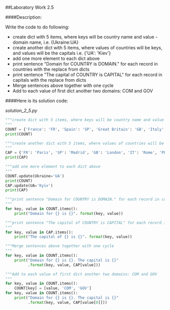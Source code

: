 ##Laboratory Work 2.5

####Description:

Write the code to do following:

- create dict with 5 items, where keys will be country name and value - domain name, i.e. {Ukraine:UA}
- create another dict with 5 items, where values of countries will be keys, and values will be the capitals i.e. {'UA': 'Kiev'}
- add one more element to each dict above
- print sentence "Domain for COUNTRY is DOMAIN." for each record in countries with the replace from dicts
- print sentence "The capital of COUNTRY is CAPITAL" for each record in capitals with the replace from dicts
- Merge sentences above together with one cycle
- Add to each value of first dict another two domains: COM and GOV

####Here is its solution code:

*solution_2_5.py*
```python
"""create dict with 5 items, where keys will be country name and value - domain name, i.e. {Ukraine:UA}
"""
COUNT = {'France': 'FR', 'Spain': 'SP', 'Great Britain': 'GB', 'Italy': 'IT', 'Poland': 'PL',}
print(COUNT)

"""create another dict with 5 items, where values of countries will be keys, and values will be the capitals i.e. {'UA': 'Kiev'}
"""
CAP = {'FR': 'Paris', 'SP': 'Madrid', 'GB': 'London', 'IT': 'Rome', 'PL': 'Warsaw',}
print(CAP)

"""add one more element to each dict above
"""
COUNT.update(Ukraine='UA')
print(COUNT)
CAP.update(UA='Kyiv')
print(CAP)

"""print sentence "Domain for COUNTRY is DOMAIN." for each record in countries with the replace from dicts
"""
for key, value in COUNT.items():
    print("Domain for {} is {}". format(key, value))

"""print sentence "The capital of COUNTRY is CAPITAL" for each record in capitals with the replace from dicts
"""
for key, value in CAP.items():
    print("The capital of {} is {}". format(key, value))

"""Merge sentences above together with one cycle
"""
for key, value in COUNT.items():
    print("Domain for {} is {}. The capital is {}"
          .format(key, value, CAP[value]))

"""Add to each value of first dict another two domains: COM and GOV
"""
for key, value in COUNT.items():
    COUNT[key] = [value, 'COM', 'GOV']
for key, value in COUNT.items():
    print("Domain for {} is {}. The capital is {}"
          .format(key, value, CAP[value[0]]))
```